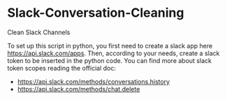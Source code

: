 # Slack-Conversation-Cleaning
Clean Slack Channels

To set up this script in python, you first need to create a slack app here https://api.slack.com/apps.
Then, according to your needs, create a slack token to be inserted in the python code. You can find more about slack token scopes reading the official doc:
- https://api.slack.com/methods/conversations.history
- https://api.slack.com/methods/chat.delete
